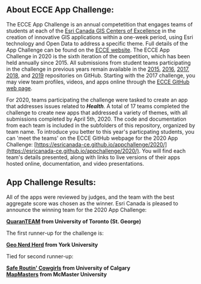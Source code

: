 ## About ECCE App Challenge:

The ECCE App Challenge is an annual competetition that engages teams of students at each of the [Esri Canada GIS Centers of Excellence](https://ecce.esri.ca/wpecce/schools/) in the creation of innovative GIS applications within a one-week period, using Esri technology and Open Data to address a specific theme.  Full details of the App Challenge can be found on the [ECCE website](https://ecce.esri.ca/wpecce/app-challenge/).  The ECCE App Challenge in 2020 is the sixth iteration of the competition, which has been held annually since 2015.  All submissions from student teams participating in the challenge in previous years remain available in the [2015](https://github.com/EsriCanada-CE/ecce-app-challenge-2015), [2016](https://github.com/EsriCanada-CE/ecce-app-challenge-2016), [2017](https://github.com/EsriCanada-CE/ecce-app-challenge-2017), [2018](https://github.com/EsriCanada-CE/ecce-app-challenge-2018), and [2019](https://github.com/EsriCanada-CE/ecce-app-challenge-2019) repositories on GitHub.  Starting with the 2017 challenge, you may view team profiles, videos, and apps online through the [ECCE GitHub web page](https://esricanada-ce.github.io).

For 2020, teams participating the challenge were tasked to create an app that addresses issues related to ***Health***.  A total of 17 teams completed the challenge to create new apps that addressed a variety of themes, with all submissions completed by April 5th, 2020.  The code and documentation from each team is included in the subfolders of this repository, organized by team name.  To introduce you better to this year's particpating students, you can 'meet the teams' on the ECCE GitHub webpage for the 2020 App Challenge: [https://esricanada-ce.github.io/appchallenge/2020/](https://esricanada-ce.github.io/appchallenge/2020/).  You will find each team's details presented, along with links to live versions of their apps hosted online, documentation, and video presentations.

## App Challenge Results:

All of the apps were reviewed by judges, and the team with the best aggregate score was chosen as the winner.  Esri Canada is pleased to announce the winning team for the 2020 App Challenge:

**[QuaranTEAM](https://esricanada-ce.github.io/appchallenge/2020/teams/utsg/QuaranTEAM/) from University of Toronto (St. George)**

The first runner-up for the challenge is:

**[Geo Nerd Herd](https://esricanada-ce.github.io/appchallenge/2020/teams/yorku/Geo_Nerd_Herd/) from York University**

Tied for second runner-up:

**[Safe Routin' Cowgirls](https://esricanada-ce.github.io/appchallenge/2020/teams/ucalgary/Safe_Routin_Cowgirls/) from University of Calgary**<br />
**[MapMasters](https://esricanada-ce.github.io/appchallenge/2020/teams/mac/MapMasters/) from McMaster University**
